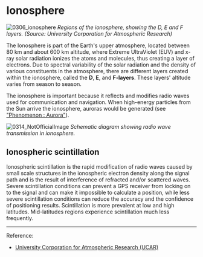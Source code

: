# Ionosphere

![0306_ionosphere](./static/0306_ionosphere_2.jpg)
*Regions of the ionosphere, showing the D, E and F layers. (Source: University Corporation for Atmospheric Research)*

The Ionosphere is part of the Earth's upper atmosphere, located between 80 km and about 600 km altitude, where Extreme UltraViolet (EUV) and x-ray solar radiation ionizes the atoms and molecules, thus creating a layer of electrons.  Due to spectral variability of the solar radiation and the density of various constituents in the atmosphere, there are different layers created within the ionosphere, called the **D**, **E**, and **F-layers**.  These layers' altitude varies from season to season.

The ionosphere is important because it reflects and modifies radio waves used for communication and navigation. When high-energy particles from the Sun arrive the ionosphere, auroras would be generated (see <a href="#/en/section/phenomena/aurora">"Phenomenon : Aurora"</a>).

![0314_NotOfficialImage](./static/ionosphere_drawing.png)
*Schematic diagram showing radio wave transmission in ionosphere.*

## Ionospheric scintillation

Ionospheric scintillation is the rapid modification of radio waves caused by small scale structures in the ionospheric electron density along the signal path and is the result of interference of refracted and/or scattered waves. Severe scintillation conditions can prevent a GPS receiver from locking on to the signal and can make it impossible to calculate a position, while less severe scintillation conditions can reduce the accuracy and the confidence of positioning results. Scintillation is more prevalent at low and high latitudes. Mid-latitudes regions experience scintillation much less frequently.

---

Reference:

- [University Corporation for Atmospheric Research (UCAR)](https://scied.ucar.edu/ionosphere)
